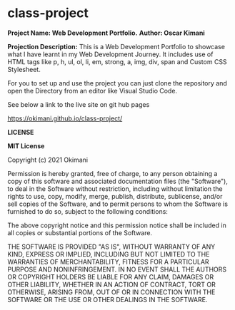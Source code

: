 # class-project
**Project Name: Web Development Portfolio.**
**Author: Oscar Kimani**

**Projection Description:**
This is a Web Development Portfolio to showcase what I have learnt in my Web Development Journey. It includes use of HTML tags like p, h, ul, ol, li, em, strong, a, img, div, span and Custom CSS Stylesheet. 

For you to set up and use the project you can just clone the repository and open the Directory from an editor like Visual Studio Code. 

See below a link to the live site on git hub pages

https://okimani.github.io/class-project/

**LICENSE**

**MIT License**

Copyright (c) 2021 Okimani

Permission is hereby granted, free of charge, to any person obtaining a copy
of this software and associated documentation files (the "Software"), to deal
in the Software without restriction, including without limitation the rights
to use, copy, modify, merge, publish, distribute, sublicense, and/or sell
copies of the Software, and to permit persons to whom the Software is
furnished to do so, subject to the following conditions:

The above copyright notice and this permission notice shall be included in all
copies or substantial portions of the Software.

THE SOFTWARE IS PROVIDED "AS IS", WITHOUT WARRANTY OF ANY KIND, EXPRESS OR
IMPLIED, INCLUDING BUT NOT LIMITED TO THE WARRANTIES OF MERCHANTABILITY,
FITNESS FOR A PARTICULAR PURPOSE AND NONINFRINGEMENT. IN NO EVENT SHALL THE
AUTHORS OR COPYRIGHT HOLDERS BE LIABLE FOR ANY CLAIM, DAMAGES OR OTHER
LIABILITY, WHETHER IN AN ACTION OF CONTRACT, TORT OR OTHERWISE, ARISING FROM,
OUT OF OR IN CONNECTION WITH THE SOFTWARE OR THE USE OR OTHER DEALINGS IN THE
SOFTWARE.





 
